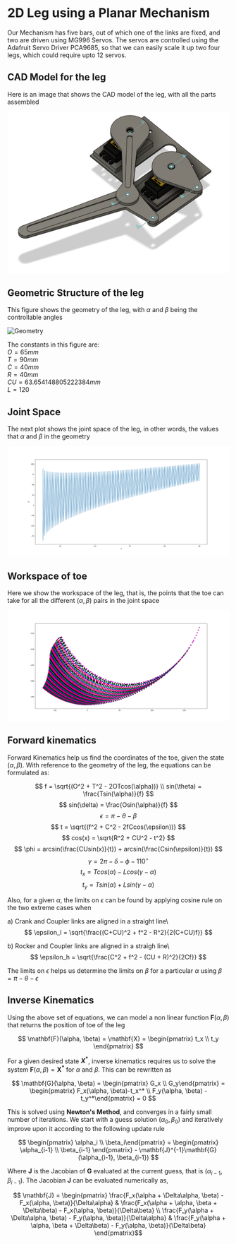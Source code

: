 # 2D Leg using a Planar Mechanism

Our Mechanism has five bars, out of which one of the links are fixed, and two are driven using MG996 Servos. The servos are controlled using the Adafruit Servo Driver PCA9685, so that we can easily scale it up two four legs, which could require upto 12 servos.

## CAD Model for the leg

Here is an image that shows the CAD model of the leg, with all the parts assembled

![Leg Model](CAD.png)

## Geometric Structure of the leg

This figure shows the geometry of the leg, with $\alpha$ and $\beta$ being the controllable angles

![Geometry](Geometry.jpg)

The constants in this figure are:\
$O = 65 mm$\
$T = 90 mm$\
$C = 40 mm$\
$R = 40 mm$\
$CU = 63.654148805222384 mm$\
$L = 120$

## Joint Space

The next plot shows the joint space of the leg, in other words, the values that $\alpha$ and $\beta$ in the geometry

![Joint Space](JointSpace.png)

## Workspace of toe

Here we show the workspace of the leg, that is, the points that the toe can take for all the different $(\alpha, \beta)$ pairs in the joint space

![Joint Space](Leg_Workspace5.png)

## Forward kinematics

Forward Kinematics help us find the coordinates of the toe, given the state $(\alpha, \beta)$. With reference to the geometry of the leg, the equations can be formulated as:

$$ f = \sqrt{(O^2 + T^2 - 2OTcos(\alpha))} \\ sin(\theta) = \frac{Tsin(\alpha)}{f} $$
$$ sin(\delta) = \frac{Osin(\alpha)}{f} $$
$$ \epsilon = \pi - \theta - \beta $$
$$ t = \sqrt{(f^2 + C^2 - 2fCcos(\epsilon))} $$
$$ cos(x) = \sqrt{R^2 + CU^2 - t^2} $$
$$ \phi = arcsin(\frac{CUsin(x)}{t}) + arcsin(\frac{Csin(\epsilon)}{t}) $$
$$ \gamma = 2\pi - \delta - \phi - 110^{\circ} $$
$$ t_x = Tcos(\alpha) - Lcos(\gamma - \alpha) $$
$$ t_y = Tsin(\alpha) + Lsin(\gamma - \alpha) $$

Also, for a given $\alpha$, the limits on $\epsilon$ can be found by applying cosine rule on the two extreme cases when 

a) Crank and Coupler links are aligned in a straight line\\
$$ \epsilon_l = \sqrt{\frac{(C+CU)^2 + f^2 - R^2}{2(C+CU)f}} $$

b) Rocker and Coupler links are aligned in a straigh line\\
$$ \epsilon_h = \sqrt{\frac{C^2 + f^2 - (CU + R)^2}{2Cf}} $$

The limits on $\epsilon$ helps us determine the limits on $\beta$ for a particular $\alpha$ using $\beta = \pi - \theta - \epsilon$

## Inverse Kinematics

Using the above set of equations, we can model a non linear function $\mathbf{F}(\alpha, \beta)$ that returns the position of toe of the leg

$$ \mathbf{F}(\alpha, \beta) = \mathbf{X} = \begin{pmatrix} t_x \\ t_y \end{pmatrix} $$

For a given desired state **$X^*$**, inverse kinematics requires us to solve the system $\mathbf{F}(\alpha, \beta) = \mathbf{X^*}$ for $\alpha$ and $\beta$. This can be rewritten as

$$ \mathbf{G}(\alpha, \beta) = \begin{pmatrix} G_x \\ G_y\end{pmatrix} = \begin{pmatrix} F_x(\alpha, \beta)-t_x^* \\ F_y(\alpha, \beta) - t_y^*\end{pmatrix} = 0 $$

This is solved using **Newton's Method**, and converges in a fairly small number of iterations. We start with a guess solution $(\alpha_0, \beta_0)$ and iteratively improve upon it according to the following update rule

$$ \begin{pmatrix} \alpha_i \\ \beta_i\end{pmatrix} = \begin{pmatrix} \alpha_{i-1} \\ \beta_{i-1} \end{pmatrix} - \mathbf{J}^{-1}\mathbf{G}(\alpha_{i-1}, \beta_{i-1}) $$

Where $\textbf{J}$ is the Jacobian of $\textbf{G}$ evaluated at the current guess, that is $(\alpha_{i-1}, \beta_{i-1})$. The Jacobian $\textbf{J}$ can be evaluated numerically as,

$$ \mathbf{J} = \begin{pmatrix} \frac{F_x(\alpha + \Delta\alpha, \beta) - F_x(\alpha, \beta)}{\Delta\alpha} & \frac{F_x(\alpha + \alpha, \beta + \Delta\beta) - F_x(\alpha, \beta)}{\Delta\beta} \\
\frac{F_y(\alpha + \Delta\alpha, \beta) - F_y(\alpha, \beta)}{\Delta\alpha} &  \frac{F_y(\alpha + \alpha, \beta + \Delta\beta) - F_y(\alpha, \beta)}{\Delta\beta} \end{pmatrix}$$